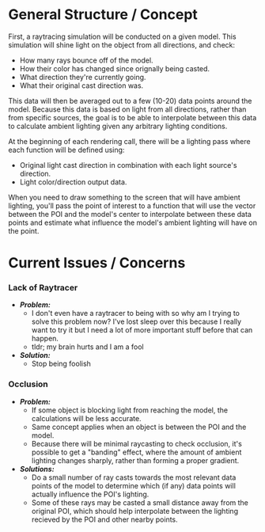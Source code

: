 # 
# General Structure / Concept

First, a raytracing simulation will be conducted on a given model. This simulation will shine light on the object from all directions, and check: 
 * How many rays bounce off of the model.
 * How their color has changed since orignally being casted.
 * What direction they're currently going.
 * What their original cast direction was.

This data will then be averaged out to a few (10-20) data points around the model. Because this data is based on light from all directions, rather than from specific sources, the goal is to be able to interpolate between this data to calculate ambient lighting given any arbitrary lighting conditions. 

At the beginning of each rendering call, there will be a lighting pass where each function will be defined using:
 * Original light cast direction in combination with each light source's direction. 
 * Light color/direction output data. 

When you need to draw something to the screen that will have ambient lighting, you'll pass the point of interest to a function that will use the vector between the POI and the model's center to interpolate between these data points and estimate what influence the model's ambient lighting will have on the point. 

#
# Current Issues / Concerns
### Lack of Raytracer
 * ***Problem:***
   * I don't even have a raytracer to being with so why am I trying to solve this problem now? I've lost sleep over this because I really want to try it but I need a lot of more important stuff before that can happen. 
   * tldr; my brain hurts and I am a fool 
 * ***Solution:***
   * Stop being foolish

### Occlusion
 * ***Problem:*** 
   * If some object is blocking light from reaching the model, the calculations will be less accurate.
   * Same concept applies when an object is between the POI and the model. 
   * Because there will be minimal raycasting to check occlusion, it's possible to get a "banding" effect, where the amount of ambient lighting changes sharply, rather than forming a proper gradient. 
 * ***Solutions:*** 
   * Do a small number of ray casts towards the most relevant data points of the model to determine which (if any) data points will actually influence the POI's lighting. 
   * Some of these rays may be casted a small distance away from the original POI, which should help interpolate between the lighting recieved by the POI and other nearby points. 